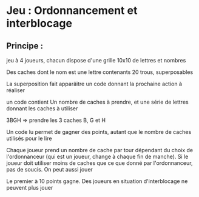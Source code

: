 # Jeu : Ordonnancement et interblocage

## Principe :

jeu à 4 joueurs, chacun dispose d'une grille 10x10 de lettres et nombres

Des caches dont le nom est une lettre contenants 20 trous, superposables

La superposition fait apparâitre un code donnant la prochaine action à réaliser

un code contient Un nombre de caches à prendre, et une série de lettres donnant les caches à utiliser

3BGH => prendre les  3 caches B, G et H

Un code lu permet de gagner des points, autant que le nombre de caches utilisés pour le lire

Chaque joueur prend un nombre de cache par tour dépendant du choix de l'ordonnanceur (qui est un joueur, change à chaque fin de manche). Si le joueur doit utiliser moins de caches que ce que donné par l'ordonnanceur, pas de soucis. On peut aussi jouer


Le premier à 10 points gagne.
Des joueurs en situation d'interblocage ne peuvent plus jouer
